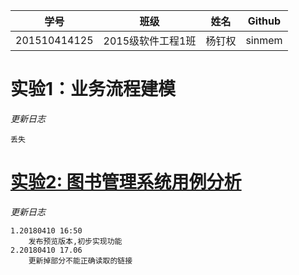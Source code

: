
学号|班级|姓名|Github
|:-------:|:-------------:|:----------:|:-------:|
201510414125|2015级软件工程1班|杨钉权|sinmem
# 实验1：业务流程建模
*更新日志*
```
丢失
```
# [实验2: 图书管理系统用例分析](/test2/README.md)
*更新日志*
```
1.20180410 16:50
    发布预览版本,初步实现功能
2.20180410 17.06
    更新掉部分不能正确读取的链接
```
